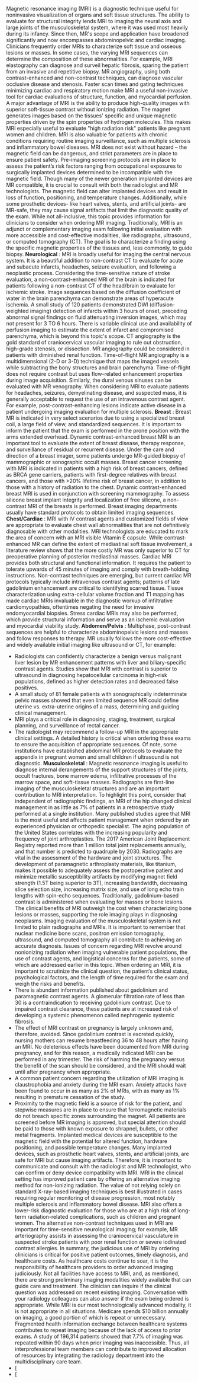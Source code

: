 Magnetic resonance imaging (MRI) is a diagnostic technique useful for noninvasive visualization of organs and soft tissue structures. The ability to evaluate for structural integrity lends MRI to imaging the neural axis and large joints of the musculoskeletal system, where it was used most heavily during its infancy. Since then, MR's scope and application have broadened significantly and now encompasses abdominopelvic and cardiac imaging. Clinicians frequently order MRIs to characterize soft tissue and osseous lesions or masses. In some cases, the varying MRI sequences can determine the composition of these abnormalities. For example, MRI elastography can diagnose and surveil hepatic fibrosis, sparing the patient from an invasive and repetitive biopsy. MR angiography, using both contrast-enhanced and non-contrast techniques, can diagnose vascular occlusive disease and stenosis. Faster scan times and gating techniques minimizing cardiac and respiratory motion make MRI a useful non-invasive tool for cardiac evaluations of structure, function, and myocardial perfusion. A major advantage of MRI is the ability to produce high-quality images with superior soft-tissue contrast without ionizing radiation. The magnet generates images based on the tissues' specific and unique magnetic properties driven by the spin properties of hydrogen molecules. This makes MRI especially useful to evaluate "high radiation risk" patients like pregnant women and children. MRI is also valuable for patients with chronic conditions requiring routine imaging surveillance, such as multiple sclerosis and inflammatory bowel diseases.
MRI does not exist without hazard – the magnetic field can be dangerous, and strict parameters are in place to ensure patient safety. Pre-imaging screening protocols are in place to assess the patient’s risk factors ranging from occupational exposures to surgically implanted devices determined to be incompatible with the magnetic field. Though many of the newer generation implanted devices are MR compatible, it is crucial to consult with both the radiologist and MR technologists. The magnetic field can alter implanted devices and result in loss of function, positioning, and temperature changes. Additionally, while some prosthetic devices- like heart valves, stents, and artificial joints- are MR-safe, they may cause signal artifacts that limit the diagnostic quality of the exam. While not all-inclusive, this topic provides information for clinicians to consider when ordering MR imaging.
Traditionally, MRI is an adjunct or complementary imaging exam following initial evaluation with more accessible and cost-effective modalities, like radiographs, ultrasound, or computed tomography (CT). The goal is to characterize a finding using the specific magnetic properties of the tissues and, less commonly, to guide biopsy.
**Neurological** : MRI is broadly useful for imaging the central nervous system. It is a beautiful addition to non-contrast CT to evaluate for acute and subacute infarcts, headaches, seizure evaluation, and following a neoplastic process. Considering the time-sensitive nature of stroke evaluation, a non-contrast-enhanced MRI of the brain is indicated for patients following a non-contrast CT of the head/brain to evaluate for ischemic stroke. Image sequences based on the diffusion coefficient of water in the brain parenchyma can demonstrate areas of hyperacute ischemia. A small study of 120 patients demonstrated DWI (diffusion-weighted imaging) detection of infarcts within 3 hours of onset, preceding abnormal signal findings on fluid attenuating inversion images, which may not present for 3 TO 6 hours. There is variable clinical use and availability of perfusion imaging to estimate the extent of infarct and compromised parenchyma, which is beyond this topic's scope. CT angiography is the gold standard of craniocervical vascular imaging to rule out obstruction, high-grade stenosis, or dissection. MR angiography could be considered in patients with diminished renal function. Time-of-flight MR angiography is a multidimensional (2-D or 3-D) technique that maps the imaged vessels while subtracting the bony structures and brain parenchyma. Time-of-flight does not require contrast but uses flow-related enhancement properties during image acquisition. Similarly, the dural venous sinuses can be evaluated with MR venography. When considering MRI to evaluate patients for headaches, seizures, demyelinating disease, and suspected mass, it is generally acceptable to request the use of an intravenous contrast agent. For example, post-contrast-enhancing lesions indicate active disease in a patient undergoing imaging evaluation for multiple sclerosis.
**Breast** : Breast MR is indicated in very select scenarios due to using a specialized breast coil, a large field of view, and standardized sequences. It is important to inform the patient that the exam is performed in the prone position with the arms extended overhead. Dynamic contrast-enhanced breast MRI is an important tool to evaluate the extent of breast disease, therapy response, and surveillance of residual or recurrent disease. Under the care and direction of a breast imager, some patients undergo MR-guided biopsy of mammographic or sonographic occult masses. Breast cancer screening with MRI is indicated in patients with a high risk of breast cancers, defined as BRCA gene carriers, patients with first-degree relatives with breast cancers, and those with >20% lifetime risk of breast cancer, in addition to those with a history of radiation to the chest. Dynamic contrast-enhanced breast MRI is used in conjunction with screening mammography. To assess silicone breast implant integrity and localization of free silicone, a non-contrast MRI of the breasts is performed. Breast imaging departments usually have standard protocols to obtain limited imaging sequences.
**Chest/Cardiac** : MRI with IV contrast agents and customized fields of view are appropriate to evaluate chest wall abnormalities that are not definitively diagnosable with other modalities. MRI technologists are educated to mark the area of concern with an MRI visible Vitamin E capsule. While contrast-enhanced MR can define the extent of mediastinal soft tissue involvement, a literature review shows that the more costly MR was only superior to CT for preoperative planning of posterior mediastinal masses. Cardiac MRI provides both structural and functional information. It requires the patient to tolerate upwards of 45 minutes of imaging and comply with breath-holding instructions. Non-contrast techniques are emerging, but current cardiac MR protocols typically include intravenous contrast agents; patterns of late gadolinium enhancement are critical to identifying scarred tissue. Tissue characterization using extra-cellular volume fraction and T1 mapping has made cardiac MRIs invaluable in the diagnostic workup of infiltrative cardiomyopathies, oftentimes negating the need for invasive endomyocardial biopsies. Stress cardiac MRIs may also be performed, which provide structural information and serve as an ischemic evaluation and myocardial viability study.
**Abdomen/Pelvis** : Multiphase, post-contrast sequences are helpful to characterize abdominopelvic lesions and masses and follow responses to therapy. MR usually follows the more cost-effective and widely available initial imaging like ultrasound or CT, for example:
- Radiologists can confidently characterize a benign versus malignant liver lesion by MR enhancement patterns with liver and biliary-specific contrast agents. Studies show that MRI with contrast is superior to ultrasound in diagnosing hepatocellular carcinoma in high-risk populations, defined as higher detection rates and decreased false positives.
- A small study of 81 female patients with sonographically indeterminate pelvic masses showed that even limited sequence MR could define uterine vs. extra-uterine origins of a mass, determining and guiding clinical management.
- MRI plays a critical role in diagnosing, staging, treatment, surgical planning, and surveillance of rectal cancer.
- The radiologist may recommend a follow-up MRI in the appropriate clinical settings. A detailed history is critical when ordering these exams to ensure the acquisition of appropriate sequences. Of note, some institutions have established abdominal MR protocols to evaluate the appendix in pregnant women and small children if ultrasound is not diagnostic.
**Musculoskeletal** : Magnetic resonance imaging is useful to diagnose internal derangements of the support structures of the joints, occult fractures, bone marrow edema, infiltrative processes of the marrow space, and soft-tissue masses. Radiographs are first-line imaging of the musculoskeletal structures and are an important contribution to MRI interpretation. To highlight this point, consider that independent of radiographic findings, an MRI of the hip changed clinical management in as little as 7% of patients in a retrospective study performed at a single institution. Many published studies agree that MRI is the most useful and affects patient management when ordered by an experienced physician or orthopedic specialist. The aging population of the United States correlates with the increasing popularity and frequency of joint arthroplasties. The 2017 American Joint Replacement Registry reported more than 1 million total joint replacements annually, and that number is predicted to quadruple by 2030. Radiographs are vital in the assessment of the hardware and joint structures. The development of paramagnetic arthroplasty materials, like titanium, makes it possible to adequately assess the postoperative patient and minimize metallic susceptibility artifacts by modifying magnet field strength (1.5T being superior to 3T), increasing bandwidth, decreasing slice selection size, increasing matrix size, and use of long echo train lengths with spin-echo sequences. Traditionally, gadolinium-based contrast is administered when evaluating for masses or bone lesions. The clinical benefits of MRI outweigh the cost when characterizing bone lesions or masses, supporting the role imaging plays in diagnosing neoplasms. Imaging evaluation of the musculoskeletal system is not limited to plain radiographs and MRIs. It is important to remember that nuclear medicine bone scans, positron emission tomography, ultrasound, and computed tomography all contribute to achieving an accurate diagnosis.
Issues of concern regarding MRI revolve around nonionizing radiation when imaging vulnerable patient populations, the use of contrast agents, and logistical concerns for the patients, some of which are addressed earlier in this topic. When ordering an MRI, it is important to scrutinize the clinical question, the patient’s clinical status, psychological factors, and the length of time required for the exam and weigh the risks and benefits.
- There is abundant information published about gadolinium and paramagnetic contrast agents. A glomerular filtration rate of less than 30 is a contraindication to receiving gadolinium contrast. Due to impaired contrast clearance, these patients are at increased risk of developing a systemic phenomenon called nephrogenic systemic fibrosis.
- The effect of MRI contrast on pregnancy is largely unknown and, therefore, avoided. Since gadolinium contrast is excreted quickly, nursing mothers can resume breastfeeding 36 to 48 hours after having an MRI. No deleterious effects have been documented from MRI during pregnancy, and for this reason, a medically indicated MRI can be performed in any trimester. The risk of harming the pregnancy versus the benefit of the scan should be considered, and the MRI should wait until after pregnancy when appropriate.
- A common patient concern regarding the utilization of MRI imaging is claustrophobia and anxiety during the MRI exam. Anxiety attacks have been found to occur in as many as 2% of MRIs, with as many as 1% resulting in premature cessation of the study.
- Proximity to the magnetic field is a source of risk for the patient, and stepwise measures are in place to ensure that ferromagnetic materials do not breach specific zones surrounding the magnet. All patients are screened before MR imaging is approved, but special attention should be paid to those with known exposure to shrapnel, bullets, or other metal fragments. Implanted medical devices are susceptible to the magnetic field with the potential for altered function, hardware positioning, and possible temperature changes. Many implanted devices, such as prosthetic heart valves, stents, and artificial joints, are safe for MRI but cause imaging artifacts. Therefore, it is important to communicate and consult with the radiologist and MR technologist, who can confirm or deny device compatibility with MRI.
MRI in the clinical setting has improved patient care by offering an alternative imaging method for non-ionizing radiation. The value of not relying solely on standard X-ray-based imaging techniques is best illustrated in cases requiring regular monitoring of disease progression, most notably multiple sclerosis and inflammatory bowel disease. MRI also offers a lower-risk diagnostic evaluation for those who are at a high risk of long-term radiation-related complications, such as children and pregnant women.
The alternative non-contrast techniques used in MRI are important for time-sensitive neurological imaging; for example, MR arteriography assists in assessing the craniocervical vasculature in suspected stroke patients with poor renal function or severe iodinated contrast allergies. In summary, the judicious use of MRI by ordering clinicians is critical for positive patient outcomes, timely diagnosis, and healthcare costs.
As healthcare costs continue to soar, it is the responsibility of healthcare providers to order advanced imaging judiciously. Not all facilities have access to MRI, and, as mentioned, there are strong preliminary imaging modalities widely available that can guide care and treatment. The clinician can inquire if the clinical question was addressed on recent existing imaging. Conversation with your radiology colleagues can also answer if the exam being ordered is appropriate.
While MRI is our most technologically advanced modality, it is not appropriate in all situations. Medicare spends $10 billion annually on imaging, a good portion of which is repeat or unnecessary. Fragmented health information exchange between healthcare systems contributes to repeat imaging because of the lack of access to prior exams. A study of 196,314 patients showed that 7.7% of imaging was repeated within 90 days when prior imaging was inaccessible. Thus, all interprofessional team members can contribute to improved allocation of resources by integrating the radiology department into the multidisciplinary care team.
- [
- [